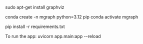 sudo apt-get install graphviz

conda create -n mgraph python=3.12 pip
conda activate mgraph

pip install -r requirements.txt

To run the app:
uvicorn app.main:app --reload